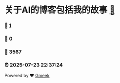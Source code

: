 # 关于AI的博客包括我的故事 [:link:](https://gtasa202375.github.io)  
### :page_facing_up: [1](https://blog.ieshacv.dpdns.org)  
### :speech_balloon: 0  
### :hibiscus: 3567  
### :alarm_clock: 2025-07-23 22:37:24  
Powered by :heart: [Gmeek](https://github.com/Meekdai/Gmeek)
